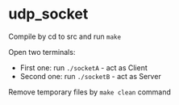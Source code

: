 # udp_socket

Compile by cd to src and run `make`

Open two terminals:

- First one: run `./socketA` - act as Client
- Second one: run `./socketB` - act as Server

Remove temporary files by `make clean` command